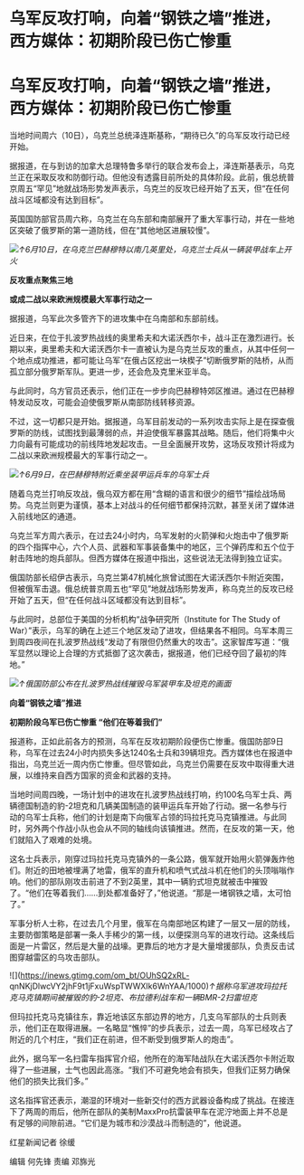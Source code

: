 # 乌军反攻打响，向着“钢铁之墙”推进，西方媒体：初期阶段已伤亡惨重

# 乌军反攻打响，向着“钢铁之墙”推进，西方媒体：初期阶段已伤亡惨重

当地时间周六（10日），乌克兰总统泽连斯基称，“期待已久”的乌军反攻行动已经开始。

据报道，在与到访的加拿大总理特鲁多举行的联合发布会上，泽连斯基表示，乌克兰正在采取反攻和防御行动。但他没有透露目前所处的具体阶段。此前，俄总统普京周五“罕见”地就战场形势发声表示，乌克兰的反攻已经开始了五天，但“在任何战斗区域都没有达到目标”。

英国国防部官员周六称，乌克兰在乌东部和南部展开了重大军事行动，并在一些地区突破了俄罗斯的第一道防线，但在“其他地区进展较慢”。

![](https://inews.gtimg.com/om_bt/Ocu85UGyMhvynHy9UcxevazqZFTHk5fanR6EPukRO1tycAA/1000)_↑6月10日，在乌克兰巴赫穆特以南几英里处，乌克兰士兵从一辆装甲战车上开火_

**反攻重点聚焦三地**

**或成二战以来欧洲规模最大军事行动之一**

据报道，乌军此次多管齐下的进攻集中在乌南部和东部前线。

近日来，在位于扎波罗热战线的奥里希夫和大诺沃西尔卡，战斗正在激烈进行。长期以来，奥里希夫和大诺沃西尔卡一直被认为是乌克兰反攻的重点，从其中任何一个地点成功推进，都可能让乌军“在俄占区挖出一块楔子”切断俄罗斯的陆桥，从而孤立部分俄罗斯军队。更进一步，还会危及克里米亚半岛。

与此同时，乌方官员还表示，他们正在一步步向巴赫穆特郊区推进。通过在巴赫穆特发动反攻，可能会迫使俄罗斯从南部防线转移资源。

不过，这一切都只是开始。据报道，乌军目前发动的一系列攻击实际上是在探查俄罗斯的防线，试图找到最薄弱的点，并迫使俄军暴露其战略。随后，他们将集中火力向最有可能成功的前线阵地发起攻击。一旦全面展开攻势，这场反攻预计将成为二战以来欧洲规模最大的军事行动之一。

![](https://inews.gtimg.com/om_bt/OrevYfvQvoYoo6ZpS77dtRIIVFfin2ZUkuqnBrAlg2NW8AA/1000)_↑6月9日，在巴赫穆特附近乘坐装甲运兵车的乌军士兵_

随着乌克兰打响反攻战，俄乌双方都在用“含糊的语言和很少的细节”描绘战场局势。乌克兰则更为谨慎，基本上对战斗的任何细节都保持沉默，甚至关闭了媒体进入前线地区的通道。

乌克兰军方周六表示，在过去24小时内，乌军发射的火箭弹和火炮击中了俄罗斯的四个指挥中心，六个人员、武器和军事装备集中的地区，三个弹药库和五个位于射击阵地的炮兵部队。但西方媒体在报道中指出，这些说法无法得到独立证实。

俄国防部长绍伊古表示，乌克兰第47机械化旅曾试图在大诺沃西尔卡附近突围，但被俄军击退。俄总统普京周五也“罕见”地就战场形势发声，称乌克兰的反攻已经开始了五天，但“在任何战斗区域都没有达到目标”。

与此同时，总部位于美国的分析机构“战争研究所（Institute for The Study of
War）”表示，乌军的确在上述三个地区发动了进攻，但结果各不相同。乌军本周三到周四夜间在扎波罗热战线“发动了有限但仍然重大的攻击”。这家智库写道：“俄军显然以理论上合理的方式抵御了这次袭击，据报道，他们已经夺回了最初的阵地。”

![](https://inews.gtimg.com/om_bt/OO0kOTv0WXPHIcsXGBL1TGSARupb9GvsVuGPSVjWPoaJgAA/1000)_↑俄国防部公布在扎波罗热战线摧毁乌军装甲车及坦克的画面_

**向着“钢铁之墙”推进**

**初期阶段乌军已伤亡惨重 “他们在等着我们”**

报道称，正如此前各方的预测，乌军在反攻初期阶段便伤亡惨重。俄国防部9日称，乌军在过去24小时内损失多达1240名士兵和39辆坦克。西方媒体也在报道中指出，乌克兰近一周内伤亡惨重。但尽管如此，乌克兰仍需要在反攻中取得重大进展，以维持来自西方国家的资金和武器的支持。

当地时间周四晚，一场计划中的进攻在扎波罗热战线打响，约100名乌军士兵、两辆德国制造的豹-2坦克和几辆美国制造的装甲运兵车开始了行动。据一名参与行动的乌军士兵称，他们的计划是南下向俄军占领的玛拉托克马克镇推进。与此同时，另外两个作战小队也会从不同的轴线向该镇推进。然而，在反攻的第一天，他们就陷入了艰难的处境。

这名士兵表示，刚穿过玛拉托克马克镇外的一条公路，俄军就开始用火箭弹轰炸他们。附近的田地被埋满了地雷，俄军的直升机和喷气式战斗机在他们的头顶嗡嗡作响。他们的部队刚攻击前进了不到2英里，其中一辆豹式坦克就被击中摧毁了。“他们在等着我们……到处都准备好了，”他说道。“那是一堵钢铁之墙，太可怕了。”

军事分析人士称，在过去几个月里，俄军在乌南部地区构建了一层又一层的防线，主要防御策略是部署一条人手稀少的第一线，以便探测乌军的进攻行动。这条线后面是一片雷区，然后是大量的战壕。更靠后的地方才是大量增援部队，负责反击试图穿越雷区的乌攻击部队。

![](https://inews.gtimg.com/om_bt/OUhSQ2xRL-
qnNKjDlwcVY2jhF9t1jFxuWspTWWXIk6WnYAA/1000)_↑据称乌军进攻玛拉托克马克镇期间被摧毁的豹-2坦克、布拉德利战车和一辆BMR-2扫雷坦克_

但玛拉托克马克镇往东，靠近地该区东部边界的地方，几支乌军部队的士兵则表示，他们正在取得进展。一名略显“憔悴”的步兵表示，过去一周，乌军已经攻占了附近的几个村庄，“我们正在前进，但不断受到俄罗斯人的炮击”。

此外，据乌军一名扫雷车指挥官介绍，他所在的海军陆战队在大诺沃西尔卡附近取得了一些进展，士气也因此高涨。“我们不可避免地会有损失，但我们正努力确保他们的损失比我们多。”

这名指挥官还表示，潮湿的环境对一些新交付的西方武器设备构成了挑战。在接连下了两周的雨后，他所在部队的美制MaxxPro抗雷装甲车在泥泞地面上并不总是有足够的间隙前进。“它们是为城市和沙漠战斗而制造的”，他说道。

红星新闻记者 徐缓

编辑 何先锋 责编 邓旆光

